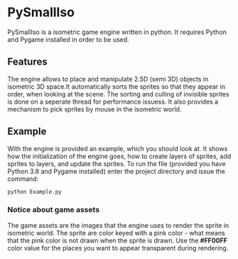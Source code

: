 # PySmallIso

PySmallIso is a isometric game engine written in python. It requires Python and Pygame installed in order to be used. 
## Features
The engine allows to place and manipulate 2.5D (semi 3D) objects in isometric 3D space.It automatically sorts the sprites so that they appear in order, when looking at the scene. The sorting and culling of invisible sprites is done on a seperate thread for performance issuess. It also provides a mechanism to pick sprites by mouse in the isometric world.

## Example
With the engine is provided an example, which you should look at. It shows how the initialization of the engine goes, how to create layers of sprites, add sprites to layers,  and update the sprites. 
To run the file (provided you have Python 3.8 and Pygame installed) enter the project directory and issue the command:
```sh
python Example.py
```
### Notice about game assets
The game assets are the images that the engine uses to render the sprite in isometric world. The sprite are color keyed with a pink color - what means that the pink color is not drawn when the sprite is drawn. Use the **#FF00FF** color value for the places you want to appear transparent during rendering. 

